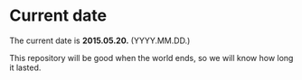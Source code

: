 # Current date

The current date is **2015.05.20.** (YYYY.MM.DD.)

This repository will be good when the world ends, so we will know how long it lasted.